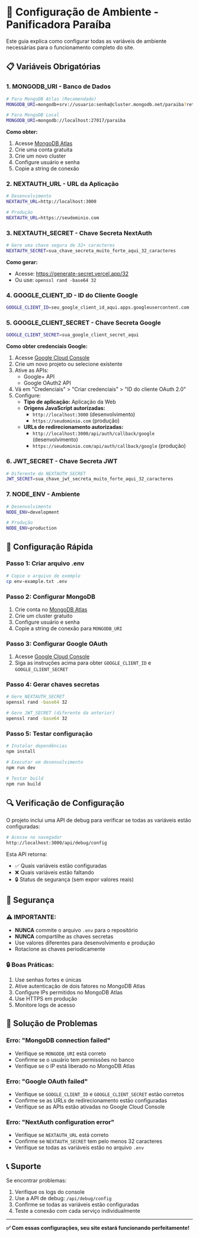# 🔧 Configuração de Ambiente - Panificadora Paraíba

Este guia explica como configurar todas as variáveis de ambiente necessárias para o funcionamento completo do site.

## 📋 Variáveis Obrigatórias

### 1. **MONGODB_URI** - Banco de Dados
```bash
# Para MongoDB Atlas (Recomendado)
MONGODB_URI=mongodb+srv://usuario:senha@cluster.mongodb.net/paraiba?retryWrites=true&w=majority

# Para MongoDB Local
MONGODB_URI=mongodb://localhost:27017/paraiba
```

**Como obter:**
1. Acesse [MongoDB Atlas](https://www.mongodb.com/atlas)
2. Crie uma conta gratuita
3. Crie um novo cluster
4. Configure usuário e senha
5. Copie a string de conexão

### 2. **NEXTAUTH_URL** - URL da Aplicação
```bash
# Desenvolvimento
NEXTAUTH_URL=http://localhost:3000

# Produção
NEXTAUTH_URL=https://seudominio.com
```

### 3. **NEXTAUTH_SECRET** - Chave Secreta NextAuth
```bash
# Gere uma chave segura de 32+ caracteres
NEXTAUTH_SECRET=sua_chave_secreta_muito_forte_aqui_32_caracteres
```

**Como gerar:**
- Acesse: https://generate-secret.vercel.app/32
- Ou use: `openssl rand -base64 32`

### 4. **GOOGLE_CLIENT_ID** - ID do Cliente Google
```bash
GOOGLE_CLIENT_ID=seu_google_client_id_aqui.apps.googleusercontent.com
```

### 5. **GOOGLE_CLIENT_SECRET** - Chave Secreta Google
```bash
GOOGLE_CLIENT_SECRET=sua_google_client_secret_aqui
```

**Como obter credenciais Google:**
1. Acesse [Google Cloud Console](https://console.developers.google.com/)
2. Crie um novo projeto ou selecione existente
3. Ative as APIs:
   - Google+ API
   - Google OAuth2 API
4. Vá em "Credenciais" > "Criar credenciais" > "ID do cliente OAuth 2.0"
5. Configure:
   - **Tipo de aplicação:** Aplicação da Web
   - **Origens JavaScript autorizadas:**
     - `http://localhost:3000` (desenvolvimento)
     - `https://seudominio.com` (produção)
   - **URLs de redirecionamento autorizadas:**
     - `http://localhost:3000/api/auth/callback/google` (desenvolvimento)
     - `https://seudominio.com/api/auth/callback/google` (produção)

### 6. **JWT_SECRET** - Chave Secreta JWT
```bash
# Diferente do NEXTAUTH_SECRET
JWT_SECRET=sua_chave_jwt_secreta_muito_forte_aqui_32_caracteres
```

### 7. **NODE_ENV** - Ambiente
```bash
# Desenvolvimento
NODE_ENV=development

# Produção
NODE_ENV=production
```

## 🚀 Configuração Rápida

### Passo 1: Criar arquivo .env
```bash
# Copie o arquivo de exemplo
cp env-example.txt .env
```

### Passo 2: Configurar MongoDB
1. Crie conta no [MongoDB Atlas](https://www.mongodb.com/atlas)
2. Crie um cluster gratuito
3. Configure usuário e senha
4. Copie a string de conexão para `MONGODB_URI`

### Passo 3: Configurar Google OAuth
1. Acesse [Google Cloud Console](https://console.developers.google.com/)
2. Siga as instruções acima para obter `GOOGLE_CLIENT_ID` e `GOOGLE_CLIENT_SECRET`

### Passo 4: Gerar chaves secretas
```bash
# Gere NEXTAUTH_SECRET
openssl rand -base64 32

# Gere JWT_SECRET (diferente da anterior)
openssl rand -base64 32
```

### Passo 5: Testar configuração
```bash
# Instalar dependências
npm install

# Executar em desenvolvimento
npm run dev

# Testar build
npm run build
```

## 🔍 Verificação de Configuração

O projeto inclui uma API de debug para verificar se todas as variáveis estão configuradas:

```bash
# Acesse no navegador
http://localhost:3000/api/debug/config
```

Esta API retorna:
- ✅ Quais variáveis estão configuradas
- ❌ Quais variáveis estão faltando
- 🔒 Status de segurança (sem expor valores reais)

## 🚨 Segurança

### ⚠️ IMPORTANTE:
- **NUNCA** commite o arquivo `.env` para o repositório
- **NUNCA** compartilhe as chaves secretas
- Use valores diferentes para desenvolvimento e produção
- Rotacione as chaves periodicamente

### 🔒 Boas Práticas:
1. Use senhas fortes e únicas
2. Ative autenticação de dois fatores no MongoDB Atlas
3. Configure IPs permitidos no MongoDB Atlas
4. Use HTTPS em produção
5. Monitore logs de acesso

## 🐛 Solução de Problemas

### Erro: "MongoDB connection failed"
- Verifique se `MONGODB_URI` está correto
- Confirme se o usuário tem permissões no banco
- Verifique se o IP está liberado no MongoDB Atlas

### Erro: "Google OAuth failed"
- Verifique se `GOOGLE_CLIENT_ID` e `GOOGLE_CLIENT_SECRET` estão corretos
- Confirme se as URLs de redirecionamento estão configuradas
- Verifique se as APIs estão ativadas no Google Cloud Console

### Erro: "NextAuth configuration error"
- Verifique se `NEXTAUTH_URL` está correto
- Confirme se `NEXTAUTH_SECRET` tem pelo menos 32 caracteres
- Verifique se todas as variáveis estão no arquivo `.env`

## 📞 Suporte

Se encontrar problemas:
1. Verifique os logs do console
2. Use a API de debug: `/api/debug/config`
3. Confirme se todas as variáveis estão configuradas
4. Teste a conexão com cada serviço individualmente

---

**✅ Com essas configurações, seu site estará funcionando perfeitamente!**
